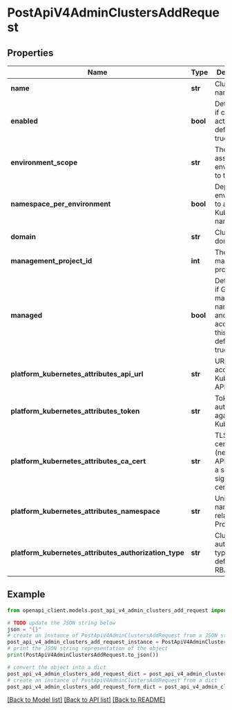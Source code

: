 # PostApiV4AdminClustersAddRequest


## Properties

Name | Type | Description | Notes
------------ | ------------- | ------------- | -------------
**name** | **str** | Cluster name | 
**enabled** | **bool** | Determines if cluster is active or not, defaults to true | [optional] [default to True]
**environment_scope** | **str** | The associated environment to the cluster | [optional] [default to '*']
**namespace_per_environment** | **bool** | Deploy each environment to a separate Kubernetes namespace | [optional] [default to True]
**domain** | **str** | Cluster base domain | [optional] 
**management_project_id** | **int** | The ID of the management project | [optional] 
**managed** | **bool** | Determines if GitLab will manage namespaces and service accounts for this cluster, defaults to true | [optional] [default to True]
**platform_kubernetes_attributes_api_url** | **str** | URL to access the Kubernetes API | 
**platform_kubernetes_attributes_token** | **str** | Token to authenticate against Kubernetes | 
**platform_kubernetes_attributes_ca_cert** | **str** | TLS certificate (needed if API is using a self-signed TLS certificate) | [optional] 
**platform_kubernetes_attributes_namespace** | **str** | Unique namespace related to Project | [optional] 
**platform_kubernetes_attributes_authorization_type** | **str** | Cluster authorization type, defaults to RBAC | [optional] [default to 'rbac']

## Example

```python
from openapi_client.models.post_api_v4_admin_clusters_add_request import PostApiV4AdminClustersAddRequest

# TODO update the JSON string below
json = "{}"
# create an instance of PostApiV4AdminClustersAddRequest from a JSON string
post_api_v4_admin_clusters_add_request_instance = PostApiV4AdminClustersAddRequest.from_json(json)
# print the JSON string representation of the object
print(PostApiV4AdminClustersAddRequest.to_json())

# convert the object into a dict
post_api_v4_admin_clusters_add_request_dict = post_api_v4_admin_clusters_add_request_instance.to_dict()
# create an instance of PostApiV4AdminClustersAddRequest from a dict
post_api_v4_admin_clusters_add_request_form_dict = post_api_v4_admin_clusters_add_request.from_dict(post_api_v4_admin_clusters_add_request_dict)
```
[[Back to Model list]](../README.md#documentation-for-models) [[Back to API list]](../README.md#documentation-for-api-endpoints) [[Back to README]](../README.md)


